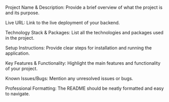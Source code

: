Project Name & Description: Provide a brief overview of what the project is and its purpose.

Live URL: Link to the live deployment of your backend.

Technology Stack & Packages: List all the technologies and packages used in the project.

Setup Instructions: Provide clear steps for installation and running the application.

Key Features & Functionality: Highlight the main features and functionality of your project.

Known Issues/Bugs: Mention any unresolved issues or bugs.

Professional Formatting: The README should be neatly formatted and easy to navigate.